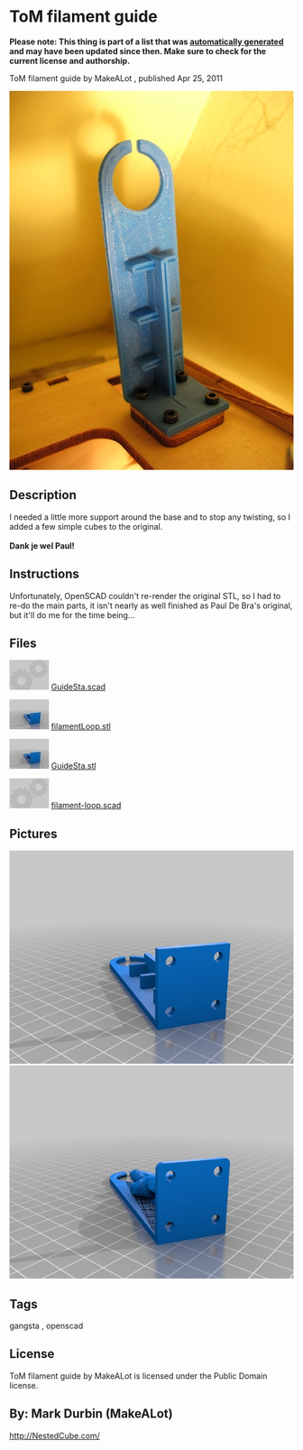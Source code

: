ToM filament guide
===============
**Please note: This thing is part of a list that was [automatically generated](https://github.com/carlosgs/export-things) and may have been updated since then. Make sure to check for the current license and authorship.**  

ToM filament guide  by MakeALot , published Apr 25, 2011

![Image](img/007_display_large_display_large.jpg)

Description
--------
I needed a little more support around the base and to stop any twisting, so I added a few simple cubes to the original.<br />
<br />
<b>Dank je wel Paul!</b>

Instructions
--------
Unfortunately, OpenSCAD couldn't re-render the original STL, so I had to re-do the main parts, it isn't nearly as well finished as Paul De Bra's original, but it'll do me for the time being...

Files
--------
[![Image](img/Gears_preview_tinycard.jpg)](GuideSta.scad)
 [ GuideSta.scad](GuideSta.scad)  

[![Image](img/filamentLoop_preview_tinycard.jpg)](filamentLoop.stl)
 [ filamentLoop.stl](filamentLoop.stl)  

[![Image](img/GuideSta_preview_tinycard.jpg)](GuideSta.stl)
 [ GuideSta.stl](GuideSta.stl)  

[![Image](img/Gears_preview_tinycard.jpg)](filament-loop.scad)
 [ filament-loop.scad](filament-loop.scad)  



Pictures
--------
![Image](img/filamentLoop_display_large.jpg)
![Image](img/GuideSta_display_large.jpg)


Tags
--------
gangsta , openscad  

  

License
--------
ToM filament guide by MakeALot is licensed under the Public Domain license.  



By: Mark Durbin (MakeALot)
--------
<http://NestedCube.com/>